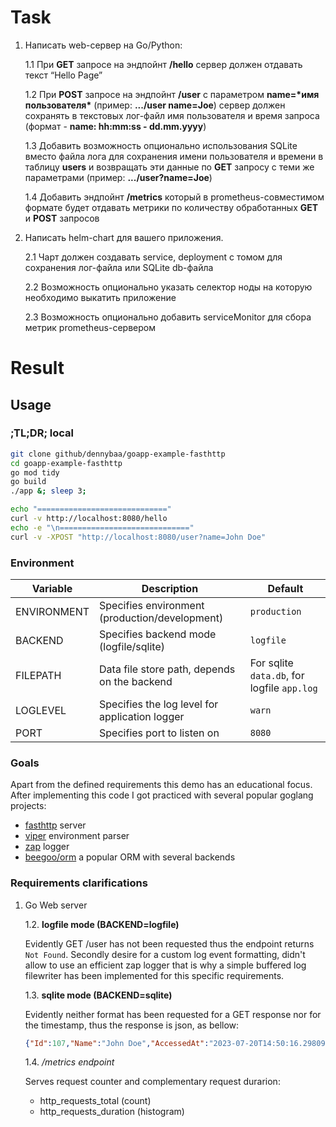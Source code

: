 # Task

1. Написать web-сервер на Go/Python:

    1.1 При **GET** запросе на эндпойнт **/hello** сервер должен отдавать текст “Hello Page”

    1.2 При **POST** запросе на эндпойнт **/user** с параметром **name=\*имя пользователя\*** (пример: **.../user name=Joe**) сервер должен сохранять в текстовых лог-файл имя пользователя и время запроса (формат - **name: hh:mm:ss - dd.mm.yyyy**)

    1.3 Добавить возможность опционально использования SQLite вместо файла лога для сохранения имени пользователя и времени в таблицу **users** и возвращать эти данные по **GET** запросу с теми же параметрами (пример: **.../user?name=Joe**)

    1.4 Добавить эндпойнт **/metrics** который в prometheus-совместимом формате будет отдавать метрики по количеству обработанных **GET** и **POST** запросов

2. Написать helm-chart для вашего приложения.

    2.1 Чарт должен создавать service, deployment c томом для сохранения лог-файла или SQLite db-файла

    2.2 Возможность опционально указать селектор ноды на которую необходимо выкатить приложение

    2.3 Возможность опционально добавить serviceMonitor для сбора метрик prometheus-сервером

# Result

## Usage

### ;TL;DR; local

```bash
git clone github/dennybaa/goapp-example-fasthttp
cd goapp-example-fasthttp
go mod tidy
go build
./app &; sleep 3;

echo "============================="
curl -v http://localhost:8080/hello
echo -e "\n============================="
curl -v -XPOST "http://localhost:8080/user?name=John Doe"
```

### Environment

| Variable | Description | Default |
| - | - | - |
| ENVIRONMENT | Specifies environment  (production/development) | `production`|
| BACKEND | Specifies backend mode (logfile/sqlite) | `logfile` |
| FILEPATH | Data file store path, depends on the backend | For sqlite `data.db`, for logfile `app.log` |
| LOGLEVEL | Specifies the log level for application logger | `warn` |
| PORT | Specifies port to listen on | `8080` |

### Goals

Apart from the defined requirements this demo has an educational focus. After implementing this code I got practiced with several popular goglang projects:

* [fasthttp](https://github.com/valyala/fasthttp) server
* [viper](https://github.com/spf13/viper) environment parser
* [zap](https://github.com/uber-go/zap) logger
* [beegoo/orm](https://github.com/beego/beego) a popular ORM with several backends


### Requirements clarifications

1. Go Web server
    
    1.2. **logfile mode (BACKEND=logfile)**

    Evidently GET /user has not been requested thus the endpoint returns `Not Found`.
    Secondly desire for a custom log event formatting, didn't allow to use an efficient zap logger that is why a simple buffered log filewriter has been implemented for this specific requirements.
    
    1.3. **sqlite mode (BACKEND=sqlite)**
    
    Evidently neither format has been requested for a GET response nor for the timestamp, thus the response is json, as bellow:
    ```json
    {"Id":107,"Name":"John Doe","AccessedAt":"2023-07-20T14:50:16.298093293Z"}
    ```
    
    1.4. */metrics endpoint* 
    
    Serves request counter and complementary request durarion:
    * http_requests_total (count)
    * http_requests_duration (histogram)
